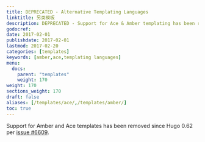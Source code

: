 ```yaml
---
title: DEPRECATED - Alternative Templating Languages
linktitle: 另类模板
description: DEPRECATED - Support for Ace & Amber templating has been removed in version 0.62
godocref:
date: 2017-02-01
publishdate: 2017-02-01
lastmod: 2017-02-20
categories: [templates]
keywords: [amber,ace,templating languages]
menu:
  docs:
    parent: "templates"
    weight: 170
weight: 170
sections_weight: 170
draft: false
aliases: [/templates/ace/,/templates/amber/]
toc: true
---
```


Support for Amber and Ace templates has been removed since Hugo 0.62 per [issue #6609](https://github.com/gohugoio/hugo/issues/6609).
